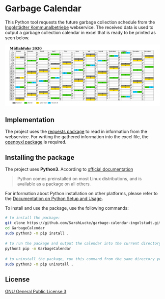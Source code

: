 # Garbage Calendar

This Python tool requests the future garbage collection schedule from the [Ingolstädter Kommunalbetriebe](https://www.in-kb.de/Abfall/Abfallkalender) webservice. The received data is used to output a garbage collection calendar in excel that is ready to be printed as seen below.

![screenshot garbage calendar in pdf](screenshots/garbage_calendar.png)

## Implementation

The project uses the [requests package](https://pypi.org/project/requests/) to read in information from the webservice. For writing the gathered information into the excel file, the [openpyxl package](https://pypi.org/project/openpyxl/) is required.

## Installing the package

The project uses **Python3**. According to [official documentation](https://docs.python.org/3/using/unix.html#getting-and-installing-the-latest-version-of-python)
> Python comes preinstalled on most Linux distributions, and is available as a package on all others.

For information about Python installation on other platforms, please refer to the [Documentation on Python Setup and Usage](https://docs.python.org/3/using/index.html).

To install and use the package, use the following commands:
```bash
# to install the package:
git clone https://github.com/SarahLucke/garbage-calendar-ingolstadt.git
cd GarbageCalendar
sudo python3 -m pip install .

# to run the package and output the calendar into the current directory:
python3 pip -m GarbageCalendar

# to uninstall the package, run this command from the same directory you did the install from:
sudo python3 -m pip uninstall .
```

## License
[GNU General Public License 3](LICENSE)
